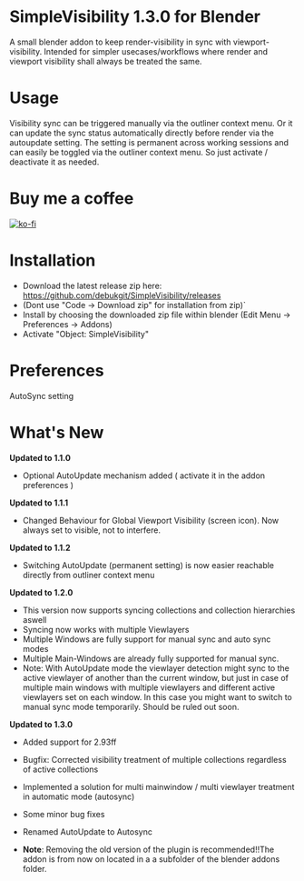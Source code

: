 #  SimpleVisibility 1.3.0 for Blender

A small blender addon to keep render-visibility in sync with viewport-visibility. 
Intended for simpler usecases/workflows where render and viewport visibility shall always be treated the same.

# Usage

Visibility sync can be triggered manually via the outliner context menu. Or it can update the sync status automatically directly before render via the autoupdate setting. The setting is permanent across working sessions and can easily be toggled via the outliner context menu. So just activate / deactivate it as needed.

# Buy me a coffee

[![ko-fi](https://www.ko-fi.com/img/githubbutton_sm.svg)](https://ko-fi.com/I2I31T92M)

# Installation

- Download the latest release zip here: https://github.com/debukgit/SimpleVisibility/releases
- (Dont use "Code -> Download zip" for installation from zip)`
- Install by choosing the downloaded zip file within blender  (Edit Menu -> Preferences -> Addons)
- Activate "Object: SimpleVisibility"

# Preferences

AutoSync setting

# What's New

**Updated to 1.1.0**

- Optional AutoUpdate mechanism added ( activate it in the addon preferences ) 

**Updated to 1.1.1**
- Changed Behaviour for Global Viewport Visibility (screen icon). Now always set to visible, not to interfere.

**Updated to 1.1.2**

- Switching AutoUpdate (permanent setting) is now easier reachable directly from outliner context menu
		   
**Updated to 1.2.0** 
- This version now supports syncing collections and collection hierarchies aswell
- Syncing now works with multiple Viewlayers
- Multiple Windows are fully support for manual sync and auto sync modes
- Multiple Main-Windows are already fully supported for manual sync. 
- Note: With AutoUpdate mode the viewlayer detection might sync to the active viewlayer of another than the current window, but just in case of multiple main windows with multiple viewlayers and different active viewlayers set on each window. In this case you might want to switch to manual sync mode temporarily. Should be ruled out soon.

**Updated to 1.3.0** 

- Added support for 2.93ff
- Bugfix: Corrected visibility treatment of multiple collections regardless of active collections
- Implemented a solution for  multi mainwindow / multi viewlayer treatment in automatic mode (autosync)
- Some minor bug fixes
- Renamed AutoUpdate to Autosync
  
- **Note**: Removing the old version of the plugin is recommended!!The addon is from now on located in a a subfolder of the blender addons folder.